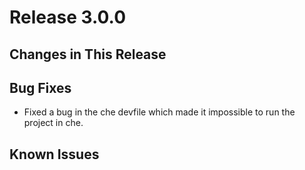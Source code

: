 # Release 3.0.0

## Changes in This Release

## Bug Fixes

- Fixed a bug in the che devfile which made it impossible to run the project in che.

## Known Issues
